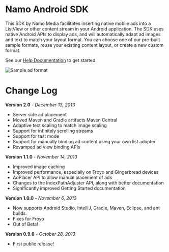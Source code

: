 Namo Android SDK
===========

This SDK by Namo Media facilitates inserting native mobile ads into a ListView or other content stream in your Android application. The SDK uses native Android APIs to display ads, and will automatically adapt ad images and text to match your layout format. You can choose one of our pre-built sample formats, reuse your existing content layout, or create a new custom format.

See our [Help Documentation](http://docs.namomedia.com/android/) to get started.

![Sample ad format](http://docs.namomedia.com/android/readme-image.png)

Change Log
===========

**Version 2.0** - *December 13, 2013*
* Server side ad placement
* Moved Maven and Gradle artifacts Maven Central
* Adaptive text scaling to match image scaling
* Support for infinitely scrolling streams
* Support for test mode
* Support for manually binding ad content using your own list adapter
* Revamped ad view binding APIs

**Version 1.1.0** - *November 14, 2013*
* Improved image caching
* Improved performance, especially on Froyo and Gingerbread devices
* AdPlacer API to allow manual placement of ads
* Changes to the IndexPathAdjuster API, along with better documentation
* Significantly improved Getting Started documentation

**Version 1.0.0** - *November 6, 2013*
* Now supports Android Studio, IntelliJ, Gradle, Maven, Eclipse, and ant builds. 
* Fixes for Froyo
* Out of Beta!

**Version 0.9.6** - *October 28, 2013*
* First public release!


